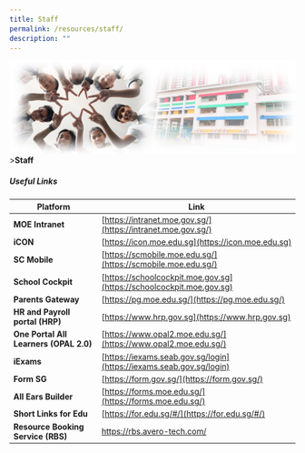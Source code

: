```yaml
---
title: Staff
permalink: /resources/staff/
description: ""
---
```

![Sub-banner](/images/sub%20banner.jpg)
&gt;**Staff**

##### Useful Links

| Platform | Link | 
| -------- | -------- | 
| **MOE Intranet**     | [https://intranet.moe.gov.sg/](https://intranet.moe.gov.sg/)     | 
| **iCON**    | [https://icon.moe.edu.sg](https://icon.moe.edu.sg)    | 
| **SC Mobile**     | [https://scmobile.moe.edu.sg/](https://scmobile.moe.edu.sg/)     | 
| **School Cockpit**     | [https://schoolcockpit.moe.gov.sg](https://schoolcockpit.moe.gov.sg)     | 
| **Parents Gateway**     | [https://pg.moe.edu.sg/](https://pg.moe.edu.sg/)    | 
| **HR and Payroll portal (HRP)**     | [https://www.hrp.gov.sg](https://www.hrp.gov.sg)     | 
| **One Portal All Learners (OPAL 2.0)**     | [https://www.opal2.moe.edu.sg/](https://www.opal2.moe.edu.sg/)   | 
| **iExams**     | [https://iexams.seab.gov.sg/login](https://iexams.seab.gov.sg/login)     | 
| **Form SG**    | [https://form.gov.sg/](https://form.gov.sg/)    | 
| **All Ears Builder**     | [https://forms.moe.edu.sg/](https://forms.moe.edu.sg/)     | 
| **Short Links for Edu**     | [https://for.edu.sg/#/](https://for.edu.sg/#/)    | 
| **Resource Booking Service (RBS)**     | https://rbs.avero-tech.com/    |